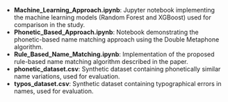 - **Machine_Learning_Approach.ipynb**: Jupyter notebook implementing the machine learning models (Random Forest and XGBoost) used for comparison in the study.
- **Phonetic_Based_Approach.ipynb**: Notebook demonstrating the phonetic-based name matching approach using the Double Metaphone algorithm.
- **Rule_Based_Name_Matching.ipynb**: Implementation of the proposed rule-based name matching algorithm described in the paper.
- **phonetic_dataset.csv**: Synthetic dataset containing phonetically similar name variations, used for evaluation.
- **typos_dataset.csv**: Synthetic dataset containing typographical errors in names, used for evaluation.
